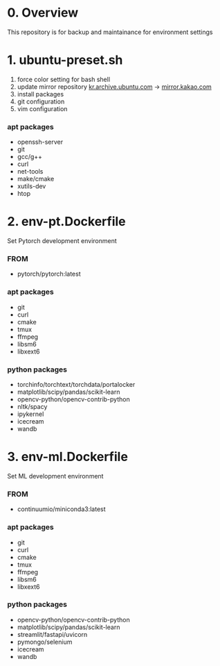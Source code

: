 # 0. Overview
This repository is for backup and maintainance for environment settings

# 1. ubuntu-preset.sh
1. force color setting for bash shell
2. update mirror repository [kr.archive.ubuntu.com](http://kr.archive.ubuntu.com/) → [mirror.kakao.com](http://mirror.kakao.com/)
3. install packages
4. git configuration
5. vim configuration
### apt packages
- openssh-server
- git
- gcc/g++
- curl
- net-tools
- make/cmake
- xutils-dev
- htop

# 2. env-pt.Dockerfile
Set Pytorch development environment
### FROM
- pytorch/pytorch:latest
### apt packages
- git
- curl
- cmake
- tmux
- ffmpeg
- libsm6
- libxext6
### python packages
- torchinfo/torchtext/torchdata/portalocker 
- matplotlib/scipy/pandas/scikit-learn 
- opencv-python/opencv-contrib-python
- nltk/spacy
- ipykernel
- icecream
- wandb

# 3. env-ml.Dockerfile
Set ML development environment
### FROM
- continuumio/miniconda3:latest
### apt packages
- git
- curl
- cmake
- tmux
- ffmpeg
- libsm6
- libxext6
### python packages
- opencv-python/opencv-contrib-python
- matplotlib/scipy/pandas/scikit-learn 
- streamlit/fastapi/uvicorn
- pymongo/selenium 
- icecream
- wandb
